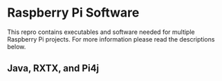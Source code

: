 Raspberry Pi Software
=====================

This repro contains executables and software needed for multiple Raspberry Pi projects. For more information please read the descriptions below. 

Java, RXTX, and Pi4j
--------------------


